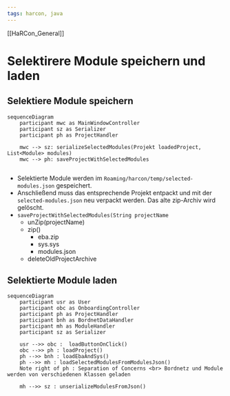 ```yaml
---
tags: harcon, java
---
```

[[HaRCon_General]]

# Selektirere Module speichern und laden 

## Selektiere Module speichern

```mermaid 
sequenceDiagram
	participant mwc as MainWindowController
	participant sz as Serializer
	participant ph as ProjectHandler

	mwc --> sz: serializeSelectedModules(Projekt loadedProject, List<Module> modules)
	mwc --> ph: saveProjectWithSelectedModules
	
```

- Selektierte Module werden im `Roaming/harcon/temp/selected-modules.json` gespeichert. 
- Anschließend muss das entsprechende Projekt entpackt und mit der  `selected-modules.json` neu verpackt werden. Das alte zip-Archiv wird gelöscht. 
- `saveProjectWithSelectedModules(String projectName`
	- unZip(projectName)
	- zip()
		- eba.zip
		- sys.sys
		- modules.json
	- deleteOldProjectArchive
		

## Selektierte Module laden 
```mermaid
sequenceDiagram
	participant usr as User
	participant obc as OnboardingController
	participant ph as ProjectHandler
	participant bnh as BordnetDataHandler
	participant mh as ModuleHandler
	participant sz as Serializer
	
	usr -->> obc : 	loadButtonOnClick()
	obc -->> ph : loadProject()
	ph -->> bnh : loadEbaAndSys()
	ph -->> mh : loadSelectedModulesFromModulesJson()
	Note right of ph : Separation of Concerns <br> Bordnetz und Module werden von verschiedenen Klassen geladen 
	
	mh -->> sz : unserializeModulesFromJson()
	
	
```
